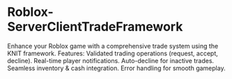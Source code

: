 # Roblox-ServerClientTradeFramework
Enhance your Roblox game with a comprehensive trade system using the KNIT framework. Features:  Validated trading operations (request, accept, decline). Real-time player notifications. Auto-decline for inactive trades. Seamless inventory &amp; cash integration. Error handling for smooth gameplay.
